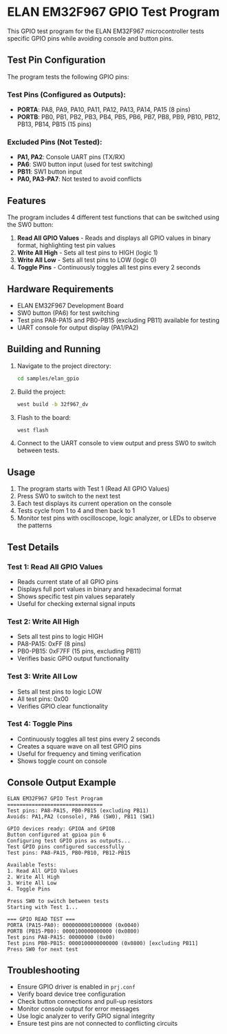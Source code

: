# ELAN EM32F967 GPIO Test Program

This GPIO test program for the ELAN EM32F967 microcontroller tests specific GPIO pins while avoiding console and button pins.

## Test Pin Configuration

The program tests the following GPIO pins:

### Test Pins (Configured as Outputs):
- **PORTA**: PA8, PA9, PA10, PA11, PA12, PA13, PA14, PA15 (8 pins)
- **PORTB**: PB0, PB1, PB2, PB3, PB4, PB5, PB6, PB7, PB8, PB9, PB10, PB12, PB13, PB14, PB15 (15 pins)

### Excluded Pins (Not Tested):
- **PA1, PA2**: Console UART pins (TX/RX)
- **PA6**: SW0 button input (used for test switching)
- **PB11**: SW1 button input 
- **PA0, PA3-PA7**: Not tested to avoid conflicts

## Features

The program includes 4 different test functions that can be switched using the SW0 button:

1. **Read All GPIO Values** - Reads and displays all GPIO values in binary format, highlighting test pin values
2. **Write All High** - Sets all test pins to HIGH (logic 1)
3. **Write All Low** - Sets all test pins to LOW (logic 0)  
4. **Toggle Pins** - Continuously toggles all test pins every 2 seconds

## Hardware Requirements

- ELAN EM32F967 Development Board
- SW0 button (PA6) for test switching
- Test pins PA8-PA15 and PB0-PB15 (excluding PB11) available for testing
- UART console for output display (PA1/PA2)

## Building and Running

1. Navigate to the project directory:
   ```bash
   cd samples/elan_gpio
   ```

2. Build the project:
   ```bash
   west build -b 32f967_dv
   ```

3. Flash to the board:
   ```bash
   west flash
   ```

4. Connect to the UART console to view output and press SW0 to switch between tests.

## Usage

1. The program starts with Test 1 (Read All GPIO Values)
2. Press SW0 to switch to the next test
3. Each test displays its current operation on the console
4. Tests cycle from 1 to 4 and then back to 1
5. Monitor test pins with oscilloscope, logic analyzer, or LEDs to observe the patterns

## Test Details

### Test 1: Read All GPIO Values
- Reads current state of all GPIO pins
- Displays full port values in binary and hexadecimal format
- Shows specific test pin values separately
- Useful for checking external signal inputs

### Test 2: Write All High
- Sets all test pins to logic HIGH
- PA8-PA15: 0xFF (8 pins)
- PB0-PB15: 0xF7FF (15 pins, excluding PB11)
- Verifies basic GPIO output functionality

### Test 3: Write All Low  
- Sets all test pins to logic LOW
- All test pins: 0x00
- Verifies GPIO clear functionality

### Test 4: Toggle Pins
- Continuously toggles all test pins every 2 seconds
- Creates a square wave on all test GPIO pins
- Useful for frequency and timing verification
- Shows toggle count on console

## Console Output Example

```
ELAN EM32F967 GPIO Test Program
===============================
Test pins: PA8-PA15, PB0-PB15 (excluding PB11)
Avoids: PA1,PA2 (console), PA6 (SW0), PB11 (SW1)

GPIO devices ready: GPIOA and GPIOB
Button configured at gpioa pin 6
Configuring test GPIO pins as outputs...
Test GPIO pins configured successfully
Test pins: PA8-PA15, PB0-PB10, PB12-PB15

Available Tests:
1. Read All GPIO Values
2. Write All High
3. Write All Low
4. Toggle Pins

Press SW0 to switch between tests
Starting with Test 1...

=== GPIO READ TEST ===
PORTA (PA15-PA0): 0000000001000000 (0x0040)
PORTB (PB15-PB0): 0000100000000000 (0x0800)
Test pins PA8-PA15: 00000000 (0x00)
Test pins PB0-PB15: 0000100000000000 (0x0800) [excluding PB11]
Press SW0 for next test
```

## Troubleshooting

- Ensure GPIO driver is enabled in `prj.conf`
- Verify board device tree configuration  
- Check button connections and pull-up resistors
- Monitor console output for error messages
- Use logic analyzer to verify GPIO signal integrity
- Ensure test pins are not connected to conflicting circuits
